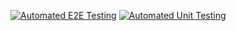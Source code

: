 [![Automated E2E Testing](https://github.com/Tactikerl/workflow/actions/workflows/e2e-test.yml/badge.svg?branch=master)](https://github.com/Tactikerl/workflow/actions/workflows/e2e-test.yml)
[![Automated Unit Testing](https://github.com/Tactikerl/workflow/actions/workflows/unit-test.yml/badge.svg)](https://github.com/Tactikerl/workflow/actions/workflows/unit-test.yml)
